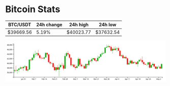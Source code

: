 # Bitcoin Stats

BTC/USDT|24h change|24h high|24h low|
|---|---|---|---|
|$39669.56|5.19%|$40023.77|$37632.54|

<img src="./chart.svg">
